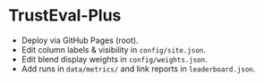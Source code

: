 # TrustEval-Plus

- Deploy via GitHub Pages (root).
- Edit column labels & visibility in `config/site.json`.
- Edit blend display weights in `config/weights.json`.
- Add runs in `data/metrics/` and link reports in `leaderboard.json`.
